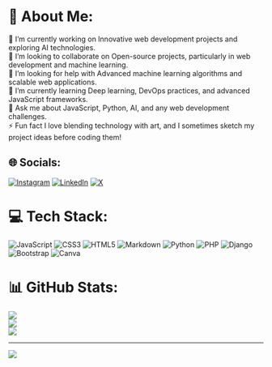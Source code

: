 # 💫 About Me:
🔭 I’m currently working on Innovative web development projects and exploring AI technologies.<br>👯 I’m looking to collaborate on Open-source projects, particularly in web development and machine learning.<br>🤝 I’m looking for help with  Advanced machine learning algorithms and scalable web applications.<br>🌱 I’m currently learning Deep learning, DevOps practices, and advanced JavaScript frameworks.<br>💬 Ask me about JavaScript, Python, AI, and any web development challenges.<br>⚡ Fun fact I love blending technology with art, and I sometimes sketch my project ideas before coding them!


## 🌐 Socials:
[![Instagram](https://img.shields.io/badge/Instagram-%23E4405F.svg?logo=Instagram&logoColor=white)](https://instagram.com/aganyo_brice) [![LinkedIn](https://img.shields.io/badge/LinkedIn-%230077B5.svg?logo=linkedin&logoColor=white)](https://linkedin.com/in/aganyobrice) [![X](https://img.shields.io/badge/X-black.svg?logo=X&logoColor=white)](https://x.com/aganyobrice) 

# 💻 Tech Stack:
![JavaScript](https://img.shields.io/badge/javascript-%23323330.svg?style=for-the-badge&logo=javascript&logoColor=%23F7DF1E) ![CSS3](https://img.shields.io/badge/css3-%231572B6.svg?style=for-the-badge&logo=css3&logoColor=white) ![HTML5](https://img.shields.io/badge/html5-%23E34F26.svg?style=for-the-badge&logo=html5&logoColor=white) ![Markdown](https://img.shields.io/badge/markdown-%23000000.svg?style=for-the-badge&logo=markdown&logoColor=white) ![Python](https://img.shields.io/badge/python-3670A0?style=for-the-badge&logo=python&logoColor=ffdd54) ![PHP](https://img.shields.io/badge/php-%23777BB4.svg?style=for-the-badge&logo=php&logoColor=white) ![Django](https://img.shields.io/badge/django-%23092E20.svg?style=for-the-badge&logo=django&logoColor=white) ![Bootstrap](https://img.shields.io/badge/bootstrap-%238511FA.svg?style=for-the-badge&logo=bootstrap&logoColor=white) ![Canva](https://img.shields.io/badge/Canva-%2300C4CC.svg?style=for-the-badge&logo=Canva&logoColor=white)
# 📊 GitHub Stats:
![](https://github-readme-stats.vercel.app/api?username=aganyo360&theme=dark&hide_border=true&include_all_commits=false&count_private=true)<br/>
![](https://github-readme-streak-stats.herokuapp.com/?user=aganyo360&theme=dark&hide_border=true)<br/>
![](https://github-readme-stats.vercel.app/api/top-langs/?username=aganyo360&theme=dark&hide_border=true&include_all_commits=false&count_private=true&layout=compact)

---
[![](https://visitcount.itsvg.in/api?id=aganyo360&icon=10&color=0)](https://visitcount.itsvg.in)

<!-- Proudly created with GPRM ( https://gprm.itsvg.in ) -->
